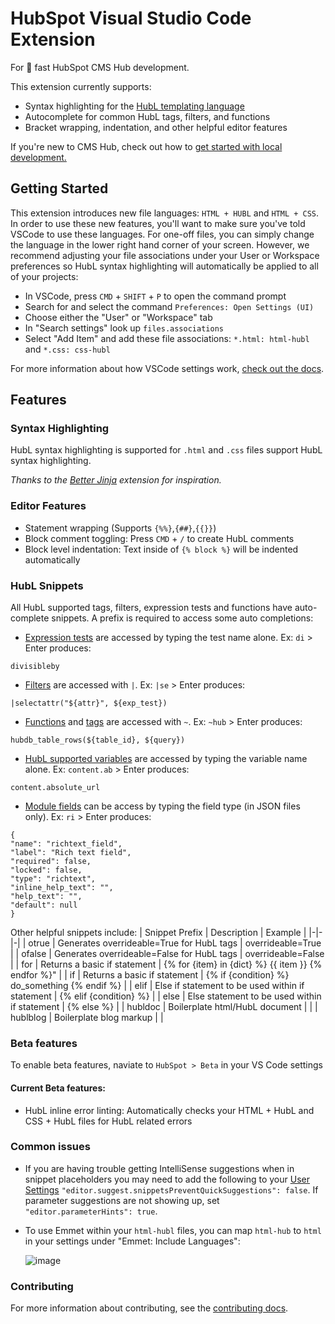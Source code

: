 # HubSpot Visual Studio Code Extension
For :rocket: fast HubSpot CMS Hub development.

This extension currently supports:
- Syntax highlighting for the [HubL templating language](https://designers.hubspot.com/docs/hubl/intro-to-hubl)
- Autocomplete for common HubL tags, filters, and functions
- Bracket wrapping, indentation, and other helpful editor features

If you're new to CMS Hub, check out how to [get started with local development.](https://designers.hubspot.com/docs/tools/local-development)

## Getting Started
This extension introduces new file languages: `HTML + HUBL` and `HTML + CSS`. In order to use these new features, you'll want to make sure you've told VSCode to use these languages. For one-off files, you can simply change the language in the lower right hand corner of your screen. However, we recommend adjusting your file associations under your User or Workspace preferences so HubL syntax highlighting will automatically be applied to all of your projects:
- In VSCode, press `CMD` + `SHIFT` + `P` to open the command prompt
- Search for and select the command `Preferences: Open Settings (UI)`
- Choose either the "User" or "Workspace" tab
- In "Search settings" look up `files.associations`
- Select "Add Item" and add these file associations: `*.html: html-hubl` and `*.css: css-hubl`

For more information about how VSCode settings work, [check out the docs](https://code.visualstudio.com/docs/getstarted/settings).

## Features

### Syntax Highlighting
HubL syntax highlighting is supported for `.html` and `.css` files support HubL syntax highlighting.

_Thanks to the [Better Jinja](https://github.com/samuelcolvin/jinjahtml-vscode) extension for inspiration._

### Editor Features
- Statement wrapping (Supports `{%%}`,`{##}`,`{{}}`)
- Block comment toggling: Press `CMD` + `/` to create HubL comments
- Block level indentation: Text inside of `{% block %}` will be indented automatically

### HubL Snippets
All HubL supported tags, filters, expression tests and functions have auto-complete snippets. A prefix is required to access some auto completions:

- [Expression tests](https://developers.hubspot.com/docs/cms/hubl/operators-and-expression-tests#expression-tests) are accessed by typing the test name alone. Ex: `di` > Enter produces:
```
divisibleby
```
- [Filters](https://developers.hubspot.com/docs/cms/hubl/filters) are accessed with `|`. Ex: `|se` > Enter produces:
```
|selectattr("${attr}", ${exp_test})
```
- [Functions](https://developers.hubspot.com/docs/cms/hubl/functions) and [tags](https://developers.hubspot.com/docs/cms/hubl/tags) are accessed with `~`. Ex: `~hub` > Enter produces:
```
hubdb_table_rows(${table_id}, ${query})
```
- [HubL supported variables](https://developers.hubspot.com/docs/cms/hubl/variables) are accessed by typing the variable name alone. Ex: `content.ab` > Enter produces:
```
content.absolute_url
```
- [Module fields](https://developers.hubspot.com/docs/cms/building-blocks/module-theme-fields-overview) can be access by typing the field type (in JSON files only). Ex: `ri` > Enter produces:
```
{
"name": "richtext_field",
"label": "Rich text field",
"required": false,
"locked": false,
"type": "richtext",
"inline_help_text": "",
"help_text": "",
"default": null
}
```

Other helpful snippets include:
| Snippet Prefix | Description | Example |
|-|-|-|
| otrue | Generates overrideable=True for HubL tags | overrideable=True |
| ofalse | Generates overrideable=False for HubL tags | overrideable=False |
| for | Returns a basic if statement | {% for {item} in {dict} %} {{ item }} {% endfor %}" |
| if | Returns a basic if statement | {% if {condition} %} do_something {% endif %} |
| elif | Else if statement to be used within if statement | {% elif {condition} %} |
| else | Else statement to be used within if statement | {% else %} |
| hubldoc | Boilerplate html/HubL document |  |
| hublblog | Boilerplate blog markup |  |



### Beta features
To enable beta features, naviate to `HubSpot > Beta` in your VS Code settings
#### Current Beta features:
- HubL inline error linting: Automatically checks your HTML + HubL and CSS + HubL files for HubL related errors
### Common issues
- If you are having trouble getting IntelliSense suggestions when in snippet placeholders you may need to add the following to your [User Settings](https://code.visualstudio.com/docs/getstarted/settings) `"editor.suggest.snippetsPreventQuickSuggestions": false`. If parameter suggestions are not showing up, set `"editor.parameterHints": true`.
- To use Emmet within your `html-hubl` files, you can map `html-hub` to `html` in your settings under "Emmet: Include Languages":

  ![image](https://user-images.githubusercontent.com/9009552/114593899-9e320500-9c5a-11eb-98c6-9de022344ebc.png)


 ### Contributing
 For more information about contributing, see the [contributing docs](./CONTRIBUTING.md).

